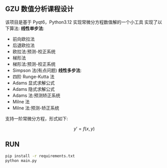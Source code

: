 ## GZU 数值分析课程设计

该项目是基于 Pyqt6，Python3.12 实现常微分方程数值解的一个小工具
实现了以下算法:
**线性单步法**:

- 前向欧拉法
- 后退欧拉法
- 欧拉法:预测-校正系统
- 梯形法
- 梯形法:预测-校正系统
- Simpson 法(有点问题)
  **线性多步法**:
- 四阶 Runge-Kutta 法
- Adams 显式求解公式
- Adams 隐式求解公式
- Adams 法:预测矫正系统
- Milne 法
- Milne 法:预测-矫正系统

支持一阶常微分方程，形式如下:

$$
y' = f(x,y)
$$

## RUN

```bash
pip install -r requirements.txt
python main.py
```
